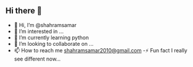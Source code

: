 ## Hi there 👋

<!--
**shahramsamar/shahramsamar** is a ✨ _special_ ✨ repository because its `README.md` (this file) appears on your GitHub profile.

Here are some ideas to get you started:

- 🔭 I’m currently working on ...
- 🌱 I’m currently learning ...
- 👯 I’m looking to collaborate on ...
- 🤔 I’m looking for help with ...
- 💬 Ask me about ...
- 📫 How to reach me: ...
- 😄 Pronouns: ...
- ⚡ Fun fact: ...
-->
- 👋 Hi, I’m @shahramsamar
- 👀 I’m interested in ...
- 🌱 I’m currently learning python
- 💞️ I’m looking to collaborate on ...
- 📫 How to reach me shahramsamar2010@gmail.com
-⚡ Fun fact I really see different now...
<!---
shahramsamar/shahramsamar is a ✨ special ✨ repository because its `README.md` (this file) appears on your GitHub profile.
You can click the Preview link to take a look at your changes.
--->
